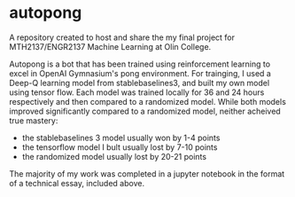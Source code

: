 # autopong

A repository created to host and share the my final project for MTH2137/ENGR2137 Machine Learning at Olin College. 

Autopong is a bot that has been trained using reinforcement learning to excel in OpenAI Gymnasium's pong environment. For trainging, I used a Deep-Q learning model from stablebaselines3, and built my own model using tensor flow. Each model was trained locally for 36 and 24 hours respectively and then compared to a randomized model. While both models improved significantly compared to a randomized model, neither acheived true mastery: 
* the stablebaselines 3 model usually won by 1-4 points
* the tensorflow model I bult usually lost by 7-10 points
* the randomized model usually lost by 20-21 points


The majority of my work was completed in a jupyter notebook in the format of a technical essay, included above. 
